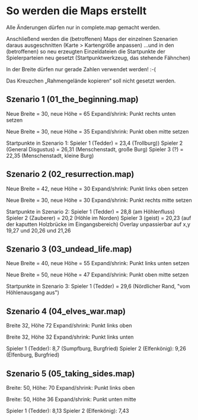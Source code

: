 # So werden die Maps erstellt

Alle Änderungen dürfen nur in complete.map gemacht werden.

Anschließend werden die (betroffenen) Maps der einzelnen Szenarien daraus ausgeschnitten 
(Karte > Kartengröße anpassen)
...und in den (betroffenen) so neu erzeugten Einzeldateien die Startpunkte der Spielerparteien neu gesetzt
(Startpunktwerkzeug, das stehende Fähnchen)

In der Breite dürfen nur gerade Zahlen verwendet werden! :-(

Das Kreuzchen „Rahmengelände kopieren“ soll nicht gesetzt werden.

## Szenario 1 (01_the_beginning.map)

Neue Breite = 30, neue Höhe = 65
Expand/shrink: Punkt rechts unten setzen

Neue Breite = 30, neue Höhe = 35
Expand/shrink: Punkt oben mitte setzen

Startpunkte in Szenario 1:
Spieler 1 (Tedder) = 23,4 (Trollburg))
Spieler 2 (General Disgustus) = 26,31 (Menschenstadt, große Burg)
Spieler 3 (?) = 22,35 (Menschenstadt, kleine Burg)

## Szenario 2 (02_resurrection.map)

Neue Breite = 42, neue Höhe = 30
Expand/shrink: Punkt links oben setzen

Neue Breite = 30, neue Höhe = 30
Expand/shrink: Punkt rechts mitte setzen

Startpunkte in Szenario 2:
Spieler 1 (Tedder) = 28,8 (am Höhlenfluss)
Spieler 2 (Zauberer) = 20,2 (Höhle im Norden) 
Spieler 3 (geist) = 20,23 (auf der kaputten Holzbrücke im Eingangsbereich)
Overlay unpassierbar auf x,y 19,27 und 20,26 und 21,26

## Szenario 3 (03_undead_life.map)

Neue Breite = 40, neue Höhe = 55
Expand/shrink: Punkt links unten setzen

Neue Breite = 50, neue Höhe = 47
Expand/shrink: Punkt oben mitte setzen

Startpunkte in Szenario 3:
Spieler 1 (Tedder) = 29,6 (Nördlicher Rand, "vom Höhlenausgang aus")

## Szenario 4 (04_elves_war.map)

Breite 32, Höhe 72
Expand/shrink: Punkt links oben

Breite 32, Höhe 32
Expand/shrink: Punkt links unten

Spieler 1 (Tedder): 8,7 (Sumpfburg, Burgfried)
Spieler 2 (Elfenkönig): 9,26 (Elfenburg, Burgfried)

## Szenario 5 (05_taking_sides.map)
Breite: 50, Höhe: 70
Expand/shrink: Punkt links oben

Breite: 50, Höhe 36
Expand/shrink: Punkt unten mitte

Spieler 1 (Tedder): 8,13
Spieler 2 (Elfenkönig): 7,43
